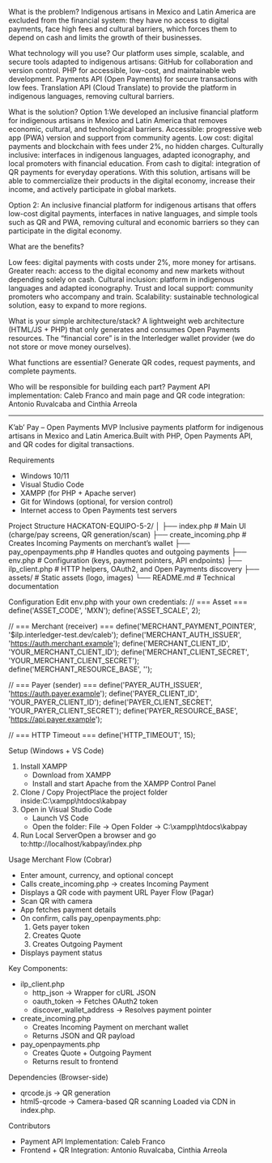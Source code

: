 What is the problem?
Indigenous artisans in Mexico and Latin America are excluded from the financial system: they have no access to digital payments, face high fees and cultural barriers, which forces them to depend on cash and limits the growth of their businesses.

What technology will you use?
Our platform uses simple, scalable, and secure tools adapted to indigenous artisans: GitHub for collaboration and version control. PHP for accessible, low-cost, and maintainable web development. Payments API (Open Payments) for secure transactions with low fees. Translation API (Cloud Translate) to provide the platform in indigenous languages, removing cultural barriers.

What is the solution?
Option 1:We developed an inclusive financial platform for indigenous artisans in Mexico and Latin America that removes economic, cultural, and technological barriers. Accessible: progressive web app (PWA) version and support from community agents. Low cost: digital payments and blockchain with fees under 2%, no hidden charges. Culturally inclusive: interfaces in indigenous languages, adapted iconography, and local promoters with financial education. From cash to digital: integration of QR payments for everyday operations.
With this solution, artisans will be able to commercialize their products in the digital economy, increase their income, and actively participate in global markets.

Option 2: An inclusive financial platform for indigenous artisans that offers low-cost digital payments, interfaces in native languages, and simple tools such as QR and PWA, removing cultural and economic barriers so they can participate in the digital economy.

What are the benefits?

Low fees: digital payments with costs under 2%, more money for artisans.
Greater reach: access to the digital economy and new markets without depending solely on cash.
Cultural inclusion: platform in indigenous languages and adapted iconography.
Trust and local support: community promoters who accompany and train.
Scalability: sustainable technological solution, easy to expand to more regions.

What is your simple architecture/stack? A lightweight web architecture (HTML/JS + PHP) that only generates and consumes Open Payments resources. The “financial core” is in the Interledger wallet provider (we do not store or move money ourselves).

What functions are essential? Generate QR codes, request payments, and complete payments.

Who will be responsible for building each part? Payment API implementation: Caleb Franco and main page and QR code integration: Antonio Ruvalcaba and Cinthia Arreola

---------------------------------------------------------------------------------------------

K’ab’ Pay – Open Payments MVP
Inclusive payments platform for indigenous artisans in Mexico and Latin America.Built with PHP, Open Payments API, and QR codes for digital transactions.

Requirements
- Windows 10/11
- Visual Studio Code
- XAMPP (for PHP + Apache server)
- Git for Windows (optional, for version control)
- Internet access to Open Payments test servers

Project Structure
HACKATON-EQUIPO-5-2/
 │
├── index.php              # Main UI (charge/pay screens, QR generation/scan)
├── create_incoming.php    # Creates Incoming Payments on merchant’s wallet
├── pay_openpayments.php   # Handles quotes and outgoing payments
├── env.php                # Configuration (keys, payment pointers, API endpoints)
├── ilp_client.php         # HTTP helpers, OAuth2, and Open Payments discovery
├── assets/                # Static assets (logo, images)
└── README.md              # Technical documentation

Configuration
Edit env.php with your own credentials:
// === Asset ===
define('ASSET_CODE',  'MXN');
define('ASSET_SCALE', 2);

// === Merchant (receiver) ===
define('MERCHANT_PAYMENT_POINTER', '$ilp.interledger-test.dev/caleb');
define('MERCHANT_AUTH_ISSUER',   'https://auth.merchant.example');
define('MERCHANT_CLIENT_ID',     'YOUR_MERCHANT_CLIENT_ID');
define('MERCHANT_CLIENT_SECRET', 'YOUR_MERCHANT_CLIENT_SECRET');
define('MERCHANT_RESOURCE_BASE', '');

// === Payer (sender) ===
define('PAYER_AUTH_ISSUER',   'https://auth.payer.example');
define('PAYER_CLIENT_ID',     'YOUR_PAYER_CLIENT_ID');
define('PAYER_CLIENT_SECRET', 'YOUR_PAYER_CLIENT_SECRET');
define('PAYER_RESOURCE_BASE', 'https://api.payer.example');

// === HTTP Timeout ===
define('HTTP_TIMEOUT', 15);

Setup (Windows + VS Code)
1. Install XAMPP
    - Download from XAMPP
    - Install and start Apache from the XAMPP Control Panel
2. Clone / Copy ProjectPlace the project folder inside:C:\xampp\htdocs\kabpay
3. Open in Visual Studio Code
    - Launch VS Code
    - Open the folder: File → Open Folder → C:\xampp\htdocs\kabpay
4. Run Local ServerOpen a browser and go to:http://localhost/kabpay/index.php

Usage
Merchant Flow (Cobrar)
- Enter amount, currency, and optional concept
- Calls create_incoming.php → creates Incoming Payment
- Displays a QR code with payment URL
Payer Flow (Pagar)
- Scan QR with camera
- App fetches payment details
- On confirm, calls pay_openpayments.php:
    1. Gets payer token
    2. Creates Quote
    3. Creates Outgoing Payment
- Displays payment status

Key Components:
- ilp_client.php
    - http_json → Wrapper for cURL JSON
    - oauth_token → Fetches OAuth2 token
    - discover_wallet_address → Resolves payment pointer
- create_incoming.php
    - Creates Incoming Payment on merchant wallet
    - Returns JSON and QR payload
- pay_openpayments.php
    - Creates Quote + Outgoing Payment
    - Returns result to frontend

Dependencies (Browser-side)
- qrcode.js → QR generation
- html5-qrcode → Camera-based QR scanning
Loaded via CDN in index.php.

Contributors
- Payment API Implementation: Caleb Franco
- Frontend + QR Integration: Antonio Ruvalcaba, Cinthia Arreola
